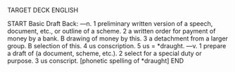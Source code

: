 TARGET DECK
ENGLISH

START
Basic
Draft
Back: —n. 1 preliminary written version of a speech, document, etc., or outline of a scheme. 2 a written order for payment of money by a bank. B drawing of money by this. 3 a detachment from a larger group. B selection of this. 4 us conscription. 5 us = *draught. —v. 1 prepare a draft of (a document, scheme, etc.). 2 select for a special duty or purpose. 3 us conscript. [phonetic spelling of *draught]
END
